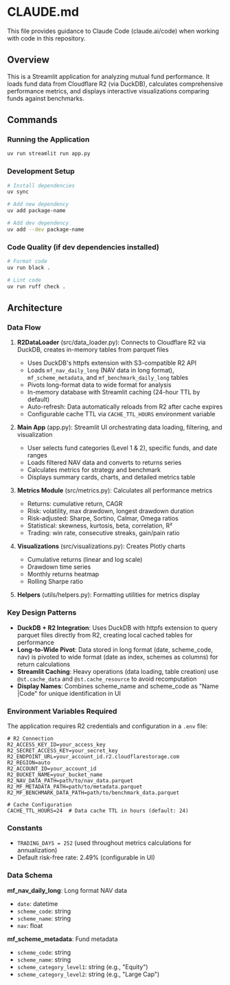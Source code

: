 # CLAUDE.md

This file provides guidance to Claude Code (claude.ai/code) when working with code in this repository.

## Overview

This is a Streamlit application for analyzing mutual fund performance. It loads fund data from Cloudflare R2 (via DuckDB), calculates comprehensive performance metrics, and displays interactive visualizations comparing funds against benchmarks.

## Commands

### Running the Application
```bash
uv run streamlit run app.py
```

### Development Setup
```bash
# Install dependencies
uv sync

# Add new dependency
uv add package-name

# Add dev dependency
uv add --dev package-name
```

### Code Quality (if dev dependencies installed)
```bash
# Format code
uv run black .

# Lint code
uv run ruff check .
```

## Architecture

### Data Flow
1. **R2DataLoader** (src/data_loader.py): Connects to Cloudflare R2 via DuckDB, creates in-memory tables from parquet files
   - Uses DuckDB's httpfs extension with S3-compatible R2 API
   - Loads `mf_nav_daily_long` (NAV data in long format), `mf_scheme_metadata`, and `mf_benchmark_daily_long` tables
   - Pivots long-format data to wide format for analysis
   - In-memory database with Streamlit caching (24-hour TTL by default)
   - Auto-refresh: Data automatically reloads from R2 after cache expires
   - Configurable cache TTL via `CACHE_TTL_HOURS` environment variable

2. **Main App** (app.py): Streamlit UI orchestrating data loading, filtering, and visualization
   - User selects fund categories (Level 1 & 2), specific funds, and date ranges
   - Loads filtered NAV data and converts to returns series
   - Calculates metrics for strategy and benchmark
   - Displays summary cards, charts, and detailed metrics table

3. **Metrics Module** (src/metrics.py): Calculates all performance metrics
   - Returns: cumulative return, CAGR
   - Risk: volatility, max drawdown, longest drawdown duration
   - Risk-adjusted: Sharpe, Sortino, Calmar, Omega ratios
   - Statistical: skewness, kurtosis, beta, correlation, R²
   - Trading: win rate, consecutive streaks, gain/pain ratio

4. **Visualizations** (src/visualizations.py): Creates Plotly charts
   - Cumulative returns (linear and log scale)
   - Drawdown time series
   - Monthly returns heatmap
   - Rolling Sharpe ratio

5. **Helpers** (utils/helpers.py): Formatting utilities for metrics display

### Key Design Patterns

- **DuckDB + R2 Integration**: Uses DuckDB with httpfs extension to query parquet files directly from R2, creating local cached tables for performance
- **Long-to-Wide Pivot**: Data stored in long format (date, scheme_code, nav) is pivoted to wide format (date as index, schemes as columns) for return calculations
- **Streamlit Caching**: Heavy operations (data loading, table creation) use `@st.cache_data` and `@st.cache_resource` to avoid recomputation
- **Display Names**: Combines scheme_name and scheme_code as "Name |Code" for unique identification in UI

### Environment Variables Required

The application requires R2 credentials and configuration in a `.env` file:
```
# R2 Connection
R2_ACCESS_KEY_ID=your_access_key
R2_SECRET_ACCESS_KEY=your_secret_key
R2_ENDPOINT_URL=your_account_id.r2.cloudflarestorage.com
R2_REGION=auto
R2_ACCOUNT_ID=your_account_id
R2_BUCKET_NAME=your_bucket_name
R2_NAV_DATA_PATH=path/to/nav_data.parquet
R2_MF_METADATA_PATH=path/to/metadata.parquet
R2_MF_BENCHMARK_DATA_PATH=path/to/benchmark_data.parquet

# Cache Configuration
CACHE_TTL_HOURS=24  # Data cache TTL in hours (default: 24)
```

### Constants

- `TRADING_DAYS = 252` (used throughout metrics calculations for annualization)
- Default risk-free rate: 2.49% (configurable in UI)

### Data Schema

**mf_nav_daily_long**: Long format NAV data
- `date`: datetime
- `scheme_code`: string
- `scheme_name`: string
- `nav`: float

**mf_scheme_metadata**: Fund metadata
- `scheme_code`: string
- `scheme_name`: string
- `scheme_category_level1`: string (e.g., "Equity")
- `scheme_category_level2`: string (e.g., "Large Cap")

